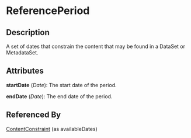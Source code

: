 
# ReferencePeriod





## Description

A set of dates that constrain the content that may be found in a DataSet or MetadataSet.


## Attributes

**startDate** (*Date*): The start date of the period.

**endDate** (*Date*): The end date of the period.





## Referenced By

[ContentConstraint](ContentConstraint.md) (as availableDates)


